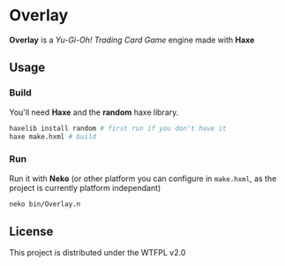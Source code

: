 Overlay
=================

**Overlay** is a *Yu-Gi-Oh! Trading Card Game* engine made with **Haxe**

## Usage

### Build

You'll need **Haxe** and the **random** haxe library.
```bash
haxelib install random # first run if you don't have it
haxe make.hxml # build
```

### Run

Run it with **Neko** (or other platform you can configure in `make.hxml`, as the project is currently platform independant)

```bash
neko bin/Overlay.n
```

## License

This project is distributed under the WTFPL v2.0
